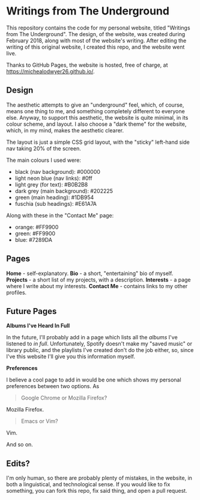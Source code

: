 # Writings from The Underground

This repository contains the code for my personal website, titled "Writings from The Underground". The design, of the
website, was created during February 2018, along with most of the website's writing. After editing the writing of this original 
website, I created this repo, and the website went live. 

Thanks to GitHub Pages, the website is hosted, free of charge, at https://michealodwyer26.github.io/.

## Design

The aesthetic attempts to give an "underground" feel, which, of course, means one thing to me, and something completely
different to everyone else. Anyway, to support this aesthetic, the website is quite minimal, in its colour scheme, and layout. I 
also choose a "dark theme" for the website, which, in my mind, makes the aesthetic clearer.

The layout is just a simple CSS grid layout, with the "sticky" left-hand side nav taking 20% of the screen.

The main colours I used were: 
 - black (nav background): #000000 
 - light neon blue (nav links): #0ff
 - light grey (for text): #B0B2B8
 - dark grey (main background): #202225
 - green (main heading): #1DB954
 - fuschia (sub headings): #E61A7A
 
Along with these in the "Contact Me" page:
 - orange: #FF9900
 - green: #FF9900
 - blue: #7289DA
 
## Pages

**Home** - self-explanatory.
**Bio** - a short, "entertaining" bio of myself.
**Projects** - a short list of my projects, with a description.
**Interests** - a page where I write about my interests.
**Contact Me** - contains links to my other profiles.
 
## Future Pages

**Albums I've Heard In Full**

In the future, I'll probably add in a page which lists all the *albums* I've listened to *in full*. Unfortunately, Spotify
doesn't make my "saved music" or library public, and the playlists I've created don't do the job either, so, since I've this
website I'll give you this information myself.

**Preferences**

I believe a cool page to add in would be one which shows my personal preferences between two options. As 

> Google Chrome or Mozilla Firefox?

Mozilla Firefox.

> Emacs or Vim?

Vim.

And so on.

## Edits?

I'm only human, so there are probably plenty of mistakes, in the website, in both a linguistical, and technological sense.
If you would like to fix something, you can fork this repo, fix said thing, and open a pull request.
